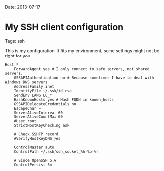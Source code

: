 Date: 2013-07-17
# My SSH client configuration
Tags: ssh

This is my configuration. It fits my environment, some settings might not be right for you.

	Host *
    	ForwardAgent yes # I only connect to safe servers, not shared servers.
    	GSSAPIAuthentication no # Because sometimes I have to deal with Windows DNS servers
    	AddressFamily inet
    	IdentityFile ~/.ssh/id_rsa
    	SendEnv LANG LC_*
    	HashKnownHosts yes # Hash FQDN in known_hosts
    	GSSAPIDelegateCredentials no
    	EscapeChar ~
    	ServerAliveInterval 60
    	ServerAliveCountMax 60
    	#User root
    	StrictHostKeyChecking ask
    
    	# Check SSHFP record
    	#VerifyHostKeyDNS yes
    
    	ControlMaster auto
    	ControlPath ~/.ssh/ssh_socket_%h-%p-%r
    
    	# Since OpenSSH 5.6
    	ControlPersist 5m
